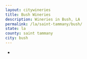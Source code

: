 ```yaml
---
layout: citywineries
title: Bush Wineries
description: Wineries in Bush, LA
permalink: /la/saint-tammany/bush/
state: la
county: saint tammany
city: bush
---
```

-
